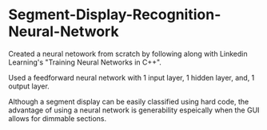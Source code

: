 # Segment-Display-Recognition-Neural-Network
Created a neural netowork from scratch by following along with Linkedin Learning's "Training Neural Networks in C++".

Used a feedforward neural network with 1 input layer, 1 hidden layer, and, 1 output layer.

Although a segment display can be easily classified using hard code, the advantage of using a neural network is generability espeically when the GUI allows for dimmable sections.

